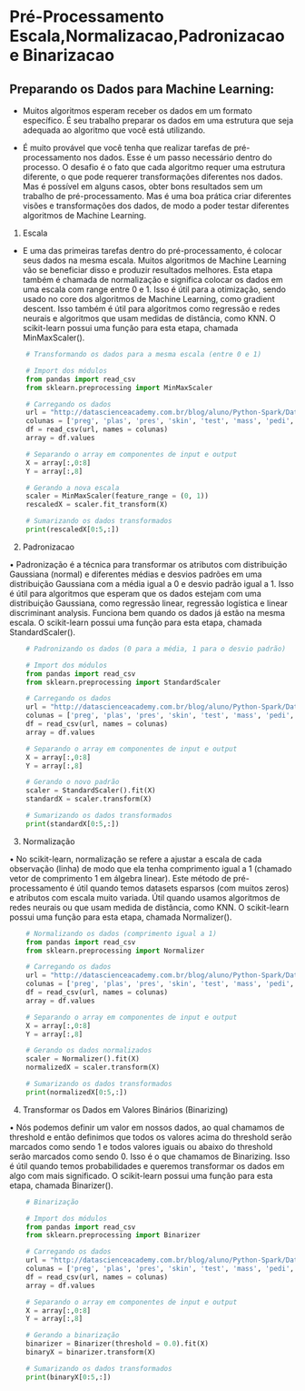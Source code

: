 # Pré-Processamento Escala,Normalizacao,Padronizacao e Binarizacao

## Preparando os Dados para Machine Learning:

 - Muitos algoritmos esperam receber os dados em um formato específico. É seu trabalho preparar os dados em uma estrutura que seja adequada ao algoritmo que você está utilizando.

 - É muito provável que você tenha que realizar tarefas de pré-processamento nos dados. Esse é um passo necessário dentro do processo. O desafio é o fato que cada algoritmo requer uma estrutura diferente, o que pode requerer transformações diferentes nos dados. Mas é possível em alguns casos, obter bons resultados sem um trabalho de pré-processamento. Mas é uma boa prática criar diferentes visões e transformações dos dados, de modo a poder testar diferentes algoritmos de Machine Learning.

1. Escala
 - E uma das primeiras tarefas dentro do pré-processamento, é colocar seus dados na mesma escala. Muitos algoritmos de Machine Learning vão se beneficiar disso e produzir resultados melhores. Esta etapa também é chamada de normalização e significa colocar os dados em uma escala com range entre 0 e 1. Isso é útil para a otimização, sendo usado no core dos algoritmos de Machine Learning, como gradient descent. Isso também é útil para algoritmos como regressão e redes neurais e algoritmos que usam medidas de distância, como KNN. O scikit-learn possui uma função para esta etapa, chamada MinMaxScaler().

```python
    # Transformando os dados para a mesma escala (entre 0 e 1)

    # Import dos módulos
    from pandas import read_csv
    from sklearn.preprocessing import MinMaxScaler

    # Carregando os dados
    url = "http://datascienceacademy.com.br/blog/aluno/Python-Spark/Datasets/pima-data.csv"
    colunas = ['preg', 'plas', 'pres', 'skin', 'test', 'mass', 'pedi', 'age', 'class']
    df = read_csv(url, names = colunas)
    array = df.values

    # Separando o array em componentes de input e output
    X = array[:,0:8]
    Y = array[:,8]

    # Gerando a nova escala
    scaler = MinMaxScaler(feature_range = (0, 1))
    rescaledX = scaler.fit_transform(X)

    # Sumarizando os dados transformados
    print(rescaledX[0:5,:])
```

2. Padronizacao

• Padronização é a técnica para transformar os atributos com distribuição Gaussiana (normal) e diferentes médias e desvios padrões em uma distribuição Gaussiana com a média igual a 0 e desvio padrão igual a 1. Isso é útil para algoritmos que esperam que os dados estejam com uma distribuição Gaussiana, como regressão linear, regressão logística e linear discriminant analysis. Funciona bem quando os dados já estão na mesma escala. O scikit-learn possui uma função para esta etapa, chamada StandardScaler().

```python
    # Padronizando os dados (0 para a média, 1 para o desvio padrão)

    # Import dos módulos
    from pandas import read_csv
    from sklearn.preprocessing import StandardScaler

    # Carregando os dados
    url = "http://datascienceacademy.com.br/blog/aluno/Python-Spark/Datasets/pima-data.csv"
    colunas = ['preg', 'plas', 'pres', 'skin', 'test', 'mass', 'pedi', 'age', 'class']
    df = read_csv(url, names = colunas)
    array = df.values

    # Separando o array em componentes de input e output
    X = array[:,0:8]
    Y = array[:,8]

    # Gerando o novo padrão
    scaler = StandardScaler().fit(X)
    standardX = scaler.transform(X)

    # Sumarizando os dados transformados
    print(standardX[0:5,:])
```


3. Normalização

• No scikit-learn, normalização se refere a ajustar a escala de cada observação (linha) de modo que ela tenha comprimento igual a 1 (chamado vetor de comprimento 1 em álgebra linear). Este método de pré-processamento é útil quando temos datasets esparsos (com muitos zeros) e atributos com escala muito variada. Útil quando usamos algoritmos de redes neurais ou que usam medida de distância, como KNN. O scikit-learn possui uma função para esta etapa, chamada Normalizer().

```python
    # Normalizando os dados (comprimento igual a 1)
    from pandas import read_csv
    from sklearn.preprocessing import Normalizer

    # Carregando os dados
    url = "http://datascienceacademy.com.br/blog/aluno/Python-Spark/Datasets/pima-data.csv"
    colunas = ['preg', 'plas', 'pres', 'skin', 'test', 'mass', 'pedi', 'age', 'class']
    df = read_csv(url, names = colunas)
    array = df.values

    # Separando o array em componentes de input e output
    X = array[:,0:8]
    Y = array[:,8]

    # Gerando os dados normalizados
    scaler = Normalizer().fit(X)
    normalizedX = scaler.transform(X)

    # Sumarizando os dados transformados
    print(normalizedX[0:5,:])
```

4. Transformar os Dados em Valores Binários (Binarizing)

• Nós podemos definir um valor em nossos dados, ao qual chamamos de threshold e então definimos que todos os valores acima do threshold serão marcados como sendo 1 e todos valores iguais ou abaixo do threshold serão marcados como sendo 0. Isso é o que chamamos de Binarizing. Isso é útil quando temos probabilidades e queremos transformar os dados em algo com mais significado. O scikit-learn possui uma função para esta etapa, chamada Binarizer().

```python
    # Binarização

    # Import dos módulos
    from pandas import read_csv
    from sklearn.preprocessing import Binarizer

    # Carregando os dados
    url = "http://datascienceacademy.com.br/blog/aluno/Python-Spark/Datasets/pima-data.csv"
    colunas = ['preg', 'plas', 'pres', 'skin', 'test', 'mass', 'pedi', 'age', 'class']
    df = read_csv(url, names = colunas)
    array = df.values

    # Separando o array em componentes de input e output
    X = array[:,0:8]
    Y = array[:,8]

    # Gerando a binarização
    binarizer = Binarizer(threshold = 0.0).fit(X)
    binaryX = binarizer.transform(X)

    # Sumarizando os dados transformados
    print(binaryX[0:5,:])
```